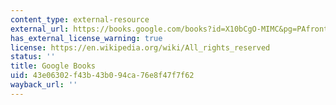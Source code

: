 ```yaml
---
content_type: external-resource
external_url: https://books.google.com/books?id=X10bCgO-MIMC&pg=PAfrontcover#v=onepage&q&f=false
has_external_license_warning: true
license: https://en.wikipedia.org/wiki/All_rights_reserved
status: ''
title: Google Books
uid: 43e06302-f43b-43b0-94ca-76e8f47f7f62
wayback_url: ''
---
```

